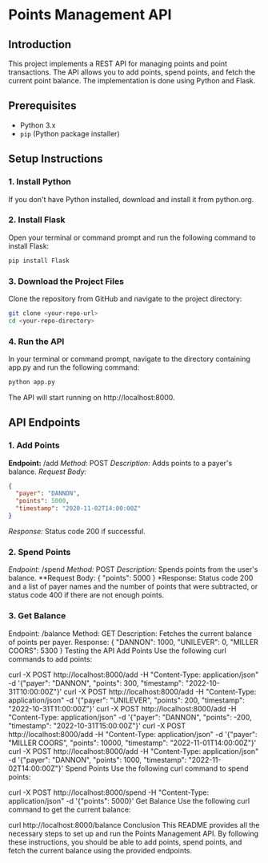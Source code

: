 # Points Management API

## Introduction
This project implements a REST API for managing points and point transactions. The API allows you to add points, spend points, and fetch the current point balance. The implementation is done using Python and Flask.

## Prerequisites
- Python 3.x
- `pip` (Python package installer)

## Setup Instructions

### 1. Install Python
If you don't have Python installed, download and install it from python.org.

### 2. Install Flask
Open your terminal or command prompt and run the following command to install Flask:
```sh
pip install Flask
```

### 3. Download the Project Files
Clone the repository from GitHub and navigate to the project directory:
```bash
git clone <your-repo-url>
cd <your-repo-directory>
```

### 4. Run the API
In your terminal or command prompt, navigate to the directory containing app.py and run the following command:
```bash
python app.py
```
The API will start running on http://localhost:8000.

## API Endpoints
### 1. Add Points
**Endpoint:** /add
*Method:* POST
*Description:* Adds points to a payer's balance.
*Request Body:*
```json
{
  "payer": "DANNON",
  "points": 5000,
  "timestamp": "2020-11-02T14:00:00Z"
}
```
*Response:* Status code 200 if successful.

### 2. Spend Points
*Endpoint:* /spend
*Method:* POST
*Description:* Spends points from the user's balance.
**Request Body:
{
  "points": 5000
}
*Response: Status code 200 and a list of payer names and the number of points that were subtracted, or status code 400 if there are not enough points.

### 3. Get Balance
Endpoint: /balance
Method: GET
Description: Fetches the current balance of points per payer.
Response:
{
  "DANNON": 1000,
  "UNILEVER": 0,
  "MILLER COORS": 5300
}
Testing the API
Add Points
Use the following curl commands to add points:

curl -X POST http://localhost:8000/add -H "Content-Type: application/json" -d '{"payer": "DANNON", "points": 300, "timestamp": "2022-10-31T10:00:00Z"}'
curl -X POST http://localhost:8000/add -H "Content-Type: application/json" -d '{"payer": "UNILEVER", "points": 200, "timestamp": "2022-10-31T11:00:00Z"}'
curl -X POST http://localhost:8000/add -H "Content-Type: application/json" -d '{"payer": "DANNON", "points": -200, "timestamp": "2022-10-31T15:00:00Z"}'
curl -X POST http://localhost:8000/add -H "Content-Type: application/json" -d '{"payer": "MILLER COORS", "points": 10000, "timestamp": "2022-11-01T14:00:00Z"}'
curl -X POST http://localhost:8000/add -H "Content-Type: application/json" -d '{"payer": "DANNON", "points": 1000, "timestamp": "2022-11-02T14:00:00Z"}'
Spend Points
Use the following curl command to spend points:

curl -X POST http://localhost:8000/spend -H "Content-Type: application/json" -d '{"points": 5000}'
Get Balance
Use the following curl command to get the current balance:

curl http://localhost:8000/balance
Conclusion
This README provides all the necessary steps to set up and run the Points Management API. By following these instructions, you should be able to add points, spend points, and fetch the current balance using the provided endpoints.